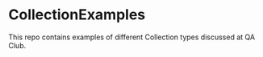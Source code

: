 # CollectionExamples

This repo contains examples of different Collection types discussed at QA Club.

